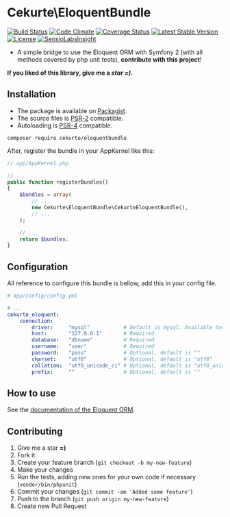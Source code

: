 # Cekurte\EloquentBundle

[![Build Status](https://img.shields.io/travis/jpcercal/eloquent-bundle/master.svg?style=square)](http://travis-ci.org/jpcercal/eloquent-bundle)
[![Code Climate](https://codeclimate.com/github/jpcercal/eloquent-bundle/badges/gpa.svg)](https://codeclimate.com/github/jpcercal/eloquent-bundle)
[![Coverage Status](https://coveralls.io/repos/github/jpcercal/eloquent-bundle/badge.svg?branch=master)](https://coveralls.io/github/jpcercal/eloquent-bundle?branch=master)
[![Latest Stable Version](https://img.shields.io/packagist/v/cekurte/eloquentbundle.svg?style=square)](https://packagist.org/packages/cekurte/eloquentbundle)
[![License](https://img.shields.io/packagist/l/cekurte/eloquentbundle.svg?style=square)](https://packagist.org/packages/cekurte/eloquentbundle)
[![SensioLabsInsight](https://insight.sensiolabs.com/projects/26e42923-9ae6-4572-910f-18566acca2e1/mini.png)](https://insight.sensiolabs.com/projects/26e42923-9ae6-4572-910f-18566acca2e1)

- A simple bridge to use the Eloquent ORM with Symfony 2 (with all methods covered by php unit tests), **contribute with this project**!

**If you liked of this library, give me a *star =)*.**

## Installation

- The package is available on [Packagist](http://packagist.org/packages/cekurte/eloquentbundle).
- The source files is [PSR-2](https://github.com/php-fig/fig-standards/blob/master/accepted/PSR-2-coding-style-guide.md) compatible.
- Autoloading is [PSR-4](https://github.com/php-fig/fig-standards/blob/master/accepted/PSR-4-autoloader.md) compatible.

```shell
composer require cekurte/eloquentbundle
```

After, register the bundle in your AppKernel like this:

```php
// app/AppKernel.php

// ...
public function registerBundles()
{
    $bundles = array(
        // ...
        new Cekurte\EloquentBundle\CekurteEloquentBundle(),
        // ...
    );

    // ...
    return $bundles;
}
```

## Configuration

All reference to configure this bundle is bellow, add this in your config file.

```yml
# app/config/config.yml

# ...
cekurte_eloquent:
    connection:
        driver:     "mysql"           # Default is mysql. Available too: postgres, sqlserver and sqlite.
        host:       "127.0.0.1"       # Required
        database:   "dbname"          # Required
        username:   "user"            # Required
        password:   "pass"            # Optional, default is ""
        charset:    "utf8"            # Optional, default is "utf8"
        collation:  "utf8_unicode_ci" # Optional, default is "utf8_unicode_ci"
        prefix:     ""                # Optional, default is ""
```

## How to use

See the [documentation of the Eloquent ORM](http://laravel.com/docs/5.0/eloquent).

Contributing
------------

1. Give me a star **=)**
1. Fork it
2. Create your feature branch (`git checkout -b my-new-feature`)
3. Make your changes
4. Run the tests, adding new ones for your own code if necessary (`vendor/bin/phpunit`)
5. Commit your changes (`git commit -am 'Added some feature'`)
6. Push to the branch (`git push origin my-new-feature`)
7. Create new Pull Request
